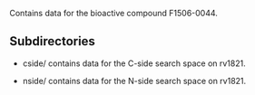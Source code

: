Contains data for the bioactive compound F1506-0044.

## Subdirectories

- cside/ contains data for the C-side search space on rv1821.

- nside/ contains data for the N-side search space on rv1821.

